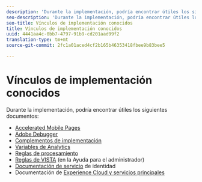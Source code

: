 ```yaml
---
description: 'Durante la implementación, podría encontrar útiles los siguientes documentos '
seo-description: 'Durante la implementación, podría encontrar útiles los siguientes documentos '
seo-title: Vínculos de implementación conocidos
title: Vínculos de implementación conocidos
uuid: 4441aa4c-0bb7-4797-91b9-cd201aad99f2
translation-type: tm+mt
source-git-commit: 2fc1a01aced4cf2b165b46353418fbee9b83bee5

---
```



# Vínculos de implementación conocidos

Durante la implementación, podría encontrar útiles los siguientes documentos:

* [Accelerated Mobile Pages](/help/implement/js-implementation/accelerated-mobile-pages.md)
* [Adobe Debugger](/help/implement/impl-testing/debugger.md)
* [Complementos de implementación](/help/implement/js-implementation/plugins/impl-plugins.md)
* [Variables de Analytics](/help/implement/js-implementation/c-variables/sc-variables.md)
* [Reglas de procesamiento](https://marketing.adobe.com/resources/help/en_US/reference/processing_rules.html)
* [Reglas de VISTA](https://marketing.adobe.com/resources/help/en_US/reference/VISTA.html) (en la Ayuda para el administrador)
* [Documentación de servicio](https://marketing.adobe.com/resources/help/en_US/mcvid/) de identidad
* Documentación de [Experience Cloud y servicios principales](https://marketing.adobe.com/resources/help/en_US/mcloud/core_services.html)

